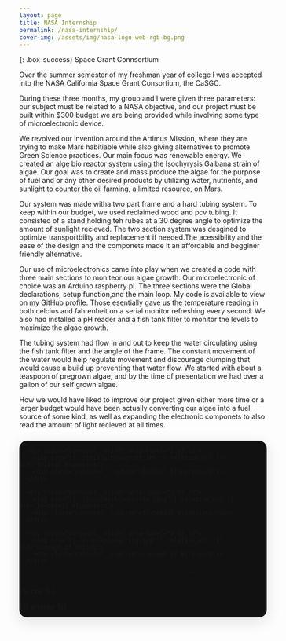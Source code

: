 ```yaml
---
layout: page 
title: NASA Internship 
permalink: /nasa-internship/
cover-img: /assets/img/nasa-logo-web-rgb-bg.png
---
```


{: .box-success}
Space Grant Connsortium 

Over the summer semester of my freshman year of college I was accepted into the NASA California Space Grant Consortium, the CaSGC.  

During these three months, my group and I were given three parameters: our subject must be related to a NASA objective, and our project must be built within $300 budget we are being provided while involving some type of microelectronic device. 

We revolved our invention around the Artimus Mission, where they are trying to make Mars habitiable while also giving alternatives to promote Green Science practices. Our main focus was renewable energy. We created an alge bio reactor system using the Isochyrysis Galbana strain of algae. Our goal was to create and mass produce the algae for the purpose of fuel and or any other desired products by utilizing water, nutrients, and sunlight to counter the oil farming, a limited resource, on Mars. 

Our system was made witha two part frame and a hard tubing system. To keep within our budget, we used reclaimed wood and pcv tubing. It consisted of a stand holding teh rubes at a 30 degree angle to optimize the amount of sunlight recieved. The two section system was desgined to optimize transportbility and replacement if needed.The acessibility and the ease of the design and the componets made it an affordable and begginer friendly alternative. 

Our use of microelectronics came into play when we created a code with three main sections to moniteor our algae growth. Our microelectronic of choice was an Arduino raspberry pi. The three sections were the Global declarations, setup function,and the main loop. My code is available to view on my GitHub profile. Those esentially gave us the temperature reading in both celcius and fahrenheit on a serial monitor refreshing every second. We also had installed a pH reader and a fish tank filter  to monitor the levels to maximize the algae growth.  

The tubing system had flow in and out to keep the water circulating using the fish tank filter and the angle of the frame. The constant movement of the water would help regulate movement and discourage clumping that would cause a build up preventing that water flow. We started with about a teaspoon of pregrown algae, and by the time of presentation we had over a gallon of our self grown algae.

How we would have liked to improve our project given either more time or a larger budget would have been actually converting our algae into a fuel source of some kind, as well as expanding the electronic componets to also read the amount of light recieved at all times.





<!-- ====== NASA INTERNSHIP CAROUSEL (root images) ====== -->
<div class="carousel" id="nasa-carousel" aria-roledescription="carousel" aria-label="NASA Gallery">
  <div class="carousel__viewport">
    <div class="carousel__track" role="group" aria-live="polite">

      <div class="carousel__slide" aria-label="1 of 13">
        <img src="{{ '/initialblueprint.JPG' | relative_url }}" alt="Initial Blueprint">
        <div class="carousel__caption">Initial Blueprint</div>
      </div>

      <div class="carousel__slide" aria-label="2 of 13">
        <img src="{{ '/indetailblueprints.jpeg' | relative_url }}" alt="In-Detail Blueprints">
        <div class="carousel__caption">In-Detail Blueprints</div>
      </div>

      <div class="carousel__slide" aria-label="3 of 13">
        <img src="{{ '/conceptofwiring.jpg' | relative_url }}" alt="Concept of Wiring">
        <div class="carousel__caption">Concept of Wiring</div>
      </div>

      <div class="carousel__slide" aria-label="4 of 13">
        <img src="{{ '/3dpirntedpiping.jpeg' | relative_url }}" alt="3D Printed Piping">
        <div class="carousel__caption">3D Printed Piping</div>
      </div>

      <div class="carousel__slide" aria-label="5 of 13">
        <img src="{{ '/pipeline%20connectors.JPG' | relative_url }}" alt="Pipeline Connectors">
        <div class="carousel__caption">Pipeline Connectors</div>
      </div>

      <div class="carousel__slide" aria-label="6 of 13">
        <img src="{{ '/piping2.JPG' | relative_url }}" alt="Piping 2">
        <div class="carousel__caption">Piping 2</div>
      </div>

      <div class="carousel__slide" aria-label="7 of 13">
        <img src="{{ '/frameinposition.JPG' | relative_url }}" alt="Frame in Position">
        <div class="carousel__caption">Frame in Position</div>
      </div>

      <div class="carousel__slide" aria-label="8 of 13">
        <img src="{{ '/filter.jpeg' | relative_url }}" alt="Filter">
        <div class="carousel__caption">Filter</div>
      </div>

      <div class="carousel__slide" aria-label="9 of 13">
        <img src="{{ '/raspberrypiearduino.jpeg' | relative_url }}" alt="Raspberry Pi + Arduino">
        <div class="carousel__caption">Raspberry Pi + Arduino</div>
      </div>

      <div class="carousel__slide" aria-label="10 of 13">
        <img src="{{ '/algaesamples.jpeg' | relative_url }}" alt="Algae Samples">
        <div class="carousel__caption">Algae Samples</div>
      </div>

      <div class="carousel__slide" aria-label="11 of 13">
        <img src="{{ '/algaeupclose.jpeg' | relative_url }}" alt="Algae Up Close">
        <div class="carousel__caption">Algae Up Close</div>
      </div>

      <div class="carousel__slide" aria-label="12 of 13">
        <img src="{{ '/inaction.jpeg' | relative_url }}" alt="In Action">
        <div class="carousel__caption">In Action</div>
      </div>

      <div class="carousel__slide" aria-label="13 of 13">
        <img src="{{ '/presentationpic.jpeg' | relative_url }}" alt="Presentation">
        <div class="carousel__caption">Presentation</div>
      </div>

    </div>

    <!-- Buttons & Dots -->
    <button class="carousel__btn carousel__btn--prev" aria-label="Previous" data-action="prev">&#10094;</button>
    <button class="carousel__btn carousel__btn--next" aria-label="Next" data-action="next">&#10095;</button>
    <div class="carousel__dots"></div>
  </div>
</div>

{% raw %}
<style>
  :root { --carousel-width:min(100%,980px); --carousel-aspect:16/9; --dot-size:12px; --dot-active-scale:1.25; }
  .carousel{width:var(--carousel-width);margin:1.5rem auto;position:relative;border-radius:16px;overflow:hidden;box-shadow:0 8px 30px rgba(0,0,0,.12);background:#111}
  .carousel__viewport{aspect-ratio:var(--carousel-aspect);position:relative;overflow:hidden}
  .carousel__track{display:flex;height:100%;transition:transform .4s ease-in-out;will-change:transform}
  .carousel__slide{flex:0 0 100%;position:relative;display:grid;place-items:center;background:#000}
  .carousel__slide img{width:100%;height:100%;object-fit:cover;display:block}
  .carousel__caption{position:absolute;left:0;right:0;bottom:0;padding:.75rem .9rem;background:linear-gradient(180deg,rgba(0,0,0,0) 0%,rgba(0,0,0,.55) 64%,rgba(0,0,0,.8) 100%);color:#fff;font:500 14px/1.4 system-ui,-apple-system,Segoe UI,Roboto,Helvetica,Arial,sans-serif;text-shadow:0 1px 2px rgba(0,0,0,.7)}
  .carousel__btn{position:absolute;top:50%;transform:translateY(-50%);background:rgba(0,0,0,.45);border:none;color:#fff;width:44px;height:44px;border-radius:999px;display:grid;place-items:center;cursor:pointer}
  .carousel__btn--prev{left:10px}.carousel__btn--next{right:10px}
  .carousel__dots{position:absolute;left:0;right:0;bottom:10px;display:flex;gap:8px;justify-content:center}
  .carousel__dot{width:var(--dot-size);height:var(--dot-size);border-radius:50%;background:rgba(255,255,255,.45);border:0;cursor:pointer;transition:transform .15s ease,background .2s ease}
  .carousel__dot[aria-current="true"]{background:#fff;transform:scale(var(--dot-active-scale))}
</style>

<script>
(function(){
  const root = document.getElementById('nasa-carousel');
  if (!root) return;
  const track = root.querySelector('.carousel__track');
  const slides = Array.from(root.querySelectorAll('.carousel__slide'));
  const prev = root.querySelector('[data-action="prev"]');
  const next = root.querySelector('[data-action="next"]');
  const dotsWrap = root.querySelector('.carousel__dots');
  let i = 0;

  // Dots
  slides.forEach((_, idx) => {
    const b = document.createElement('button');
    b.className='carousel__dot'; b.type='button';
    b.setAttribute('aria-label', `Go to slide ${idx+1}`);
    b.addEventListener('click', ()=>go(idx));
    dotsWrap.appendChild(b);
  });

  function update(){
    track.style.transform = `translateX(-${i*100}%)`;
    dotsWrap.querySelectorAll('.carousel__dot').forEach((d, idx) =>
      d.setAttribute('aria-current', idx===i ? 'true' : 'false'));
    slides.forEach((s, idx) => s.setAttribute('aria-hidden', idx===i ? 'false' : 'true'));
  }
  function go(n){ i = (n + slides.length) % slides.length; update(); }
  const nextF = ()=>go(i+1), prevF = ()=>go(i-1);

  next.addEventListener('click', nextF);
  prev.addEventListener('click', prevF);
  root.addEventListener('keydown', e => { if (e.key==='ArrowRight') nextF(); if (e.key==='ArrowLeft') prevF(); });

  // Swipe
  let down=false, sx=0, dx=0;
  const vp = root.querySelector('.carousel__viewport');
  vp.addEventListener('pointerdown', e => { down=true; sx=e.clientX; dx=0; vp.setPointerCapture(e.pointerId); });
  vp.addEventListener('pointermove', e => { if(!down) return; dx = e.clientX - sx; });
  vp.addEventListener('pointerup', () => { if(!down) return; down=false; if(Math.abs(dx) > vp.clientWidth*0.15) (dx<0?nextF():prevF()); dx=0; });
  vp.addEventListener('pointercancel', () => { down=false; dx=0; });

  update();
})();
</script>
{% endraw %}
<!-- ====== /NASA INTERNSHIP CAROUSEL ====== -->

